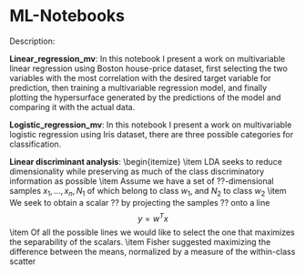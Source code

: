 # ML-Notebooks
Description:

**Linear_regression_mv**:
In this notebook I present a work on multivariable linear regression using Boston house-price dataset, first selecting the two variables with the most correlation with the desired target variable for prediction, then training a multivariable regression model, and finally plotting the hypersurface generated by the predictions of the model and comparing it with the actual data.

**Logistic_regression_mv**:
In this notebook I present a work on multivariable logistic regression using Iris dataset, there are three possible categories for classification.

**Linear discriminant analysis**:
\begin{itemize}
	\item LDA seeks to reduce dimensionality while preserving 	as much of the class discriminatory information as 	possible
	\item Assume we have a set of ??-dimensional samples 	${x_{1},...,x_{n}}, N_{1}$ of which belong to class 	$w_{1}$, and $N_{2}$ to class $w_{2}$
	\item We seek to obtain a scalar ?? by projecting the 	samples ?? onto a line $$y=w^{T}x $$
	\item Of all the possible lines we would like to select 	the one that maximizes the separability of the scalars.
	\item Fisher suggested maximizing the difference between 	the means, normalized by a measure of the within-class 	scatter
